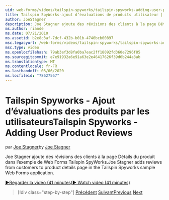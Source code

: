 ```yaml
---
uid: web-forms/videos/tailspin-spyworks/tailspin-spyworks-adding-user-product-reviews
title: Tailspin SpyWorks-ajout d’évaluations de produits utilisateur | Microsoft Docs
author: JoeStagner
description: Joe Stagner ajoute des révisions des clients à la page Détails du produit dans l’exemple de Web Forms Tailspin SpyWorks.
ms.author: riande
ms.date: 07/21/2010
ms.assetid: b2e8c3af-7dcf-432b-b01b-4740bcb00897
msc.legacyurl: /web-forms/videos/tailspin-spyworks/tailspin-spyworks-adding-user-product-reviews
msc.type: video
ms.openlocfilehash: 79ab3ef3d8fa0ba7eac2ff18092fd360e7296f85
ms.sourcegitcommit: e7e91932a6e91a63e2e46417626f39d6b244a3ab
ms.translationtype: MT
ms.contentlocale: fr-FR
ms.lasthandoff: 03/06/2020
ms.locfileid: "78627567"
---
```

# <a name="tailspin-spyworks---adding-user-product-reviews"></a><span data-ttu-id="3c837-103">Tailspin Spyworks - Ajout d’évaluations des produits par les utilisateurs</span><span class="sxs-lookup"><span data-stu-id="3c837-103">Tailspin Spyworks - Adding User Product Reviews</span></span>

<span data-ttu-id="3c837-104">par [Joe Stagner](https://github.com/JoeStagner)</span><span class="sxs-lookup"><span data-stu-id="3c837-104">by [Joe Stagner](https://github.com/JoeStagner)</span></span>

<span data-ttu-id="3c837-105">Joe Stagner ajoute des révisions des clients à la page Détails du produit dans l’exemple de Web Forms Tailspin SpyWorks.</span><span class="sxs-lookup"><span data-stu-id="3c837-105">Joe Stagner adds reviews from customers to product details page in the Tailspin Spyworks sample Web Forms application.</span></span>

[<span data-ttu-id="3c837-106">&#9654;Regarder la vidéo (41 minutes)</span><span class="sxs-lookup"><span data-stu-id="3c837-106">&#9654; Watch video (41 minutes)</span></span>](https://channel9.msdn.com/Blogs/ASP-NET-Site-Videos/tailspin-spyworks-adding-user-product-reviews)

> [!div class="step-by-step"]
> <span data-ttu-id="3c837-107">[Précédent](tailspin-spyworks-final-check-out.md)
> [Suivant](tailspin-spyworks-displaying-user-reviews.md)</span><span class="sxs-lookup"><span data-stu-id="3c837-107">[Previous](tailspin-spyworks-final-check-out.md)
[Next](tailspin-spyworks-displaying-user-reviews.md)</span></span>
